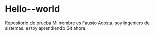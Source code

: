 # Hello--world
Repositorio de prueba
Mi nombre es Fausto Acosta, soy ingeniero de sistemas.  estoy aprendiendo Git ahora.

